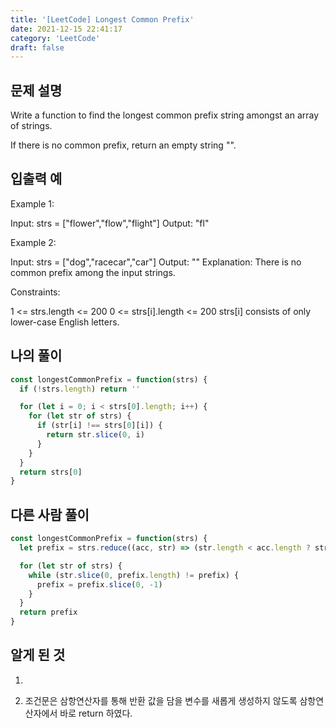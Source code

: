 ```yaml
---
title: '[LeetCode] Longest Common Prefix'
date: 2021-12-15 22:41:17
category: 'LeetCode'
draft: false
---
```


## 문제 설명

Write a function to find the longest common prefix string amongst an array of strings.

If there is no common prefix, return an empty string "".

## 입출력 예

Example 1:

Input: strs = ["flower","flow","flight"]
Output: "fl"

Example 2:

Input: strs = ["dog","racecar","car"]
Output: ""
Explanation: There is no common prefix among the input strings.

Constraints:

1 <= strs.length <= 200
0 <= strs[i].length <= 200
strs[i] consists of only lower-case English letters.

## 나의 풀이

```javascript
const longestCommonPrefix = function(strs) {
  if (!strs.length) return ''

  for (let i = 0; i < strs[0].length; i++) {
    for (let str of strs) {
      if (str[i] !== strs[0][i]) {
        return str.slice(0, i)
      }
    }
  }
  return strs[0]
}
```

## 다른 사람 풀이

```javascript
const longestCommonPrefix = function(strs) {
  let prefix = strs.reduce((acc, str) => (str.length < acc.length ? str : acc))

  for (let str of strs) {
    while (str.slice(0, prefix.length) != prefix) {
      prefix = prefix.slice(0, -1)
    }
  }
  return prefix
}
```

## 알게 된 것

1.

2. 조건문은 삼항연산자를 통해 반환 값을 담을 변수를 새롭게 생성하지 않도록 삼항연산자에서 바로 return 하였다.
